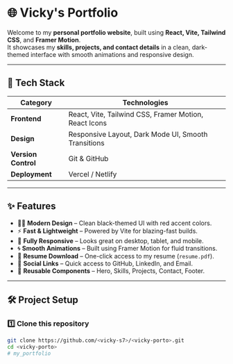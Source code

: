 # 🌐 Vicky's Portfolio

Welcome to my **personal portfolio website**, built using **React, Vite, Tailwind CSS**, and **Framer Motion**.  
It showcases my **skills, projects, and contact details** in a clean, dark-themed interface with smooth animations and responsive design.

---

## 🚀 Tech Stack

| Category | Technologies |
|-----------|---------------|
| **Frontend** | React, Vite, Tailwind CSS, Framer Motion, React Icons |
| **Design** | Responsive Layout, Dark Mode UI, Smooth Transitions |
| **Version Control** | Git & GitHub |
| **Deployment** | Vercel / Netlify |

---

## ✨ Features

- 🧑‍💻 **Modern Design** – Clean black-themed UI with red accent colors.  
- ⚡ **Fast & Lightweight** – Powered by Vite for blazing-fast builds.  
- 🎨 **Fully Responsive** – Looks great on desktop, tablet, and mobile.  
- 🌀 **Smooth Animations** – Built using Framer Motion for fluid transitions.  
- 🧾 **Resume Download** – One-click access to my resume (`resume.pdf`).  
- 🔗 **Social Links** – Quick access to GitHub, LinkedIn, and Email.  
- 🧠 **Reusable Components** – Hero, Skills, Projects, Contact, Footer.  

---

## 🛠️ Project Setup

### 1️⃣ Clone this repository
```bash
git clone https://github.com/<vicky-s7>/<vicky-porto>.git
cd <vicky-porto>
#   m y _ p o r t f o l i o  
 